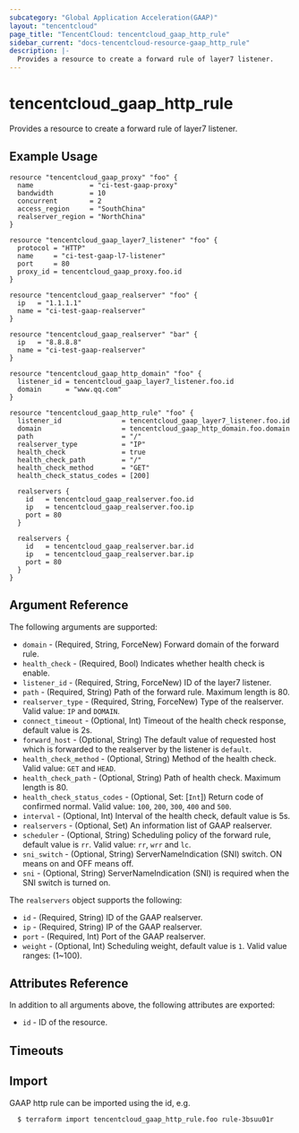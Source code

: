 ```yaml
---
subcategory: "Global Application Acceleration(GAAP)"
layout: "tencentcloud"
page_title: "TencentCloud: tencentcloud_gaap_http_rule"
sidebar_current: "docs-tencentcloud-resource-gaap_http_rule"
description: |-
  Provides a resource to create a forward rule of layer7 listener.
---
```


# tencentcloud_gaap_http_rule

Provides a resource to create a forward rule of layer7 listener.

## Example Usage

```hcl
resource "tencentcloud_gaap_proxy" "foo" {
  name              = "ci-test-gaap-proxy"
  bandwidth         = 10
  concurrent        = 2
  access_region     = "SouthChina"
  realserver_region = "NorthChina"
}

resource "tencentcloud_gaap_layer7_listener" "foo" {
  protocol = "HTTP"
  name     = "ci-test-gaap-l7-listener"
  port     = 80
  proxy_id = tencentcloud_gaap_proxy.foo.id
}

resource "tencentcloud_gaap_realserver" "foo" {
  ip   = "1.1.1.1"
  name = "ci-test-gaap-realserver"
}

resource "tencentcloud_gaap_realserver" "bar" {
  ip   = "8.8.8.8"
  name = "ci-test-gaap-realserver"
}

resource "tencentcloud_gaap_http_domain" "foo" {
  listener_id = tencentcloud_gaap_layer7_listener.foo.id
  domain      = "www.qq.com"
}

resource "tencentcloud_gaap_http_rule" "foo" {
  listener_id               = tencentcloud_gaap_layer7_listener.foo.id
  domain                    = tencentcloud_gaap_http_domain.foo.domain
  path                      = "/"
  realserver_type           = "IP"
  health_check              = true
  health_check_path         = "/"
  health_check_method       = "GET"
  health_check_status_codes = [200]

  realservers {
    id   = tencentcloud_gaap_realserver.foo.id
    ip   = tencentcloud_gaap_realserver.foo.ip
    port = 80
  }

  realservers {
    id   = tencentcloud_gaap_realserver.bar.id
    ip   = tencentcloud_gaap_realserver.bar.ip
    port = 80
  }
}
```

## Argument Reference

The following arguments are supported:

* `domain` - (Required, String, ForceNew) Forward domain of the forward rule.
* `health_check` - (Required, Bool) Indicates whether health check is enable.
* `listener_id` - (Required, String, ForceNew) ID of the layer7 listener.
* `path` - (Required, String) Path of the forward rule. Maximum length is 80.
* `realserver_type` - (Required, String, ForceNew) Type of the realserver. Valid value: `IP` and `DOMAIN`.
* `connect_timeout` - (Optional, Int) Timeout of the health check response, default value is 2s.
* `forward_host` - (Optional, String) The default value of requested host which is forwarded to the realserver by the listener is `default`.
* `health_check_method` - (Optional, String) Method of the health check. Valid value: `GET` and `HEAD`.
* `health_check_path` - (Optional, String) Path of health check. Maximum length is 80.
* `health_check_status_codes` - (Optional, Set: [`Int`]) Return code of confirmed normal. Valid value: `100`, `200`, `300`, `400` and `500`.
* `interval` - (Optional, Int) Interval of the health check, default value is 5s.
* `realservers` - (Optional, Set) An information list of GAAP realserver.
* `scheduler` - (Optional, String) Scheduling policy of the forward rule, default value is `rr`. Valid value: `rr`, `wrr` and `lc`.
* `sni_switch` - (Optional, String) ServerNameIndication (SNI) switch. ON means on and OFF means off.
* `sni` - (Optional, String) ServerNameIndication (SNI) is required when the SNI switch is turned on.

The `realservers` object supports the following:

* `id` - (Required, String) ID of the GAAP realserver.
* `ip` - (Required, String) IP of the GAAP realserver.
* `port` - (Required, Int) Port of the GAAP realserver.
* `weight` - (Optional, Int) Scheduling weight, default value is `1`. Valid value ranges: (1~100).

## Attributes Reference

In addition to all arguments above, the following attributes are exported:

* `id` - ID of the resource.



## Timeouts

<no value>


## Import

GAAP http rule can be imported using the id, e.g.

```
  $ terraform import tencentcloud_gaap_http_rule.foo rule-3bsuu01r
```

